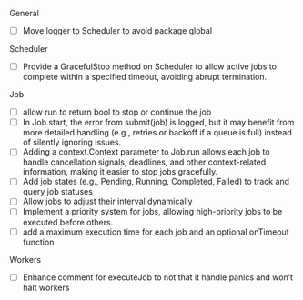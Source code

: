 General
- [ ] Move logger to Scheduler to avoid package global

Scheduler
- [ ] Provide a GracefulStop method on Scheduler to allow active jobs to complete within a specified timeout, avoiding abrupt termination.

Job
- [ ] allow run to return bool to stop or continue the job
- [ ] In Job.start, the error from submit(job) is logged, but it may benefit from more detailed handling (e.g., retries or backoff if a queue is full) instead of silently ignoring issues.
- [ ] Adding a context.Context parameter to Job.run allows each job to handle cancellation signals, deadlines, and other context-related information, making it easier to stop jobs gracefully.
- [ ] Add job states (e.g., Pending, Running, Completed, Failed) to track and query job statuses
- [ ] Allow jobs to adjust their interval dynamically
- [ ] Implement a priority system for jobs, allowing high-priority jobs to be executed before others.
- [ ] add a maximum execution time for each job and an optional onTimeout function 

Workers
- [ ] Enhance comment for executeJob to not that it handle panics and won’t halt workers
